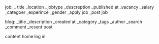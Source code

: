 job:
 _ title
 _location
 _jobtype
 _descreption
 _published at
 _vacancy
 _salary
 _categoer
 _experince
 _gender
 _apply job
 _post job

 blog:
  _title
  _description
  _created at
  _category
  _tags
  _author
  _search
  _comment
  _resent post

  content
  home
  log in
  
